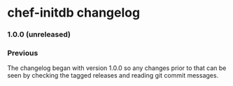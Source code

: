 chef-initdb changelog
=====================

### 1.0.0 (unreleased)



### Previous

The changelog began with version 1.0.0 so any changes prior to that
can be seen by checking the tagged releases and reading git commit
messages.
